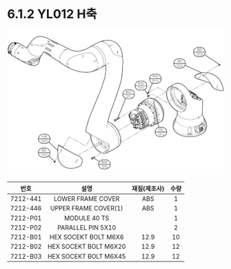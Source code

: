 # 6.1.2 YL012 H축

![](../../.gitbook/assets/image136.png)

| **번호** | **설명** | **재질\(제조사\)** | **수량** |
| :---: | :---: | :---: | :---: |
| 7212-441 | LOWER FRAME COVER | ABS | 1 |
| 7212-446 | UPPER FRAME COVER\(1\) | ABS | 1 |
| 7212-P01 | MODULE 40 TS |  | 1 |
| 7212-P02 | PARALLEL PIN 5X10 |  | 2 |
| 7212-B01 | HEX SOCEKT BOLT M6X6 | 12.9 | 10 |
| 7212-B02 | HEX SOCEKT BOLT M6X20 | 12.9 | 12 |
| 7212-B03 | HEX SOCEKT BOLT M6X45 | 12.9 | 12 |

